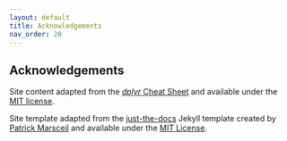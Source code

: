 ```yaml
---
layout: default
title: Acknowledgements
nav_order: 20
---
```

## Acknowledgements

Site content adapted from the [*dplyr* Cheat Sheet](https://raw.githubusercontent.com/rstudio/cheatsheets/main/data-transformation.pdf) and available under the [MIT license](https://dplyr.tidyverse.org/LICENSE.html).

Site template adapted from the [just-the-docs](https://github.com/pmarsceill/just-the-docs) Jekyll template created by [Patrick Marsceil](https://github.com/pmarsceill) and available under the [MIT License](http://opensource.org/licenses/MIT).
